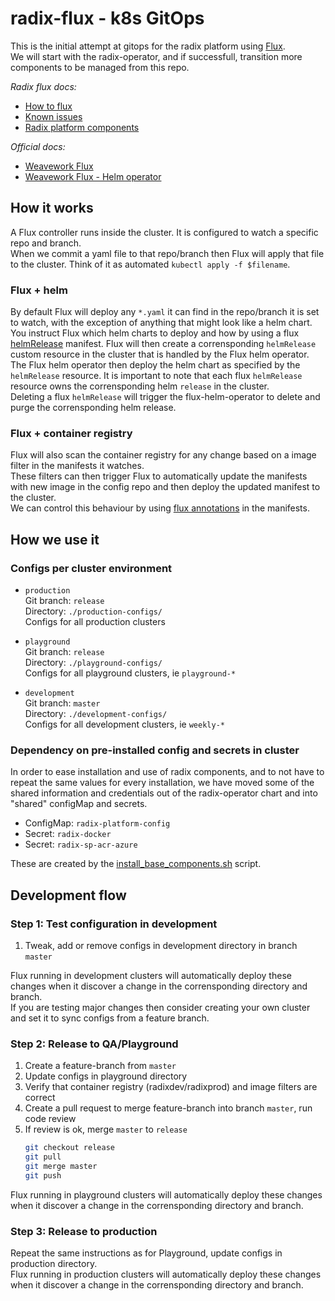 # radix-flux - k8s GitOps

This is the initial attempt at gitops for the radix platform using [Flux](https://github.com/weaveworks/flux/).  
We will start with the radix-operator, and if successfull, transition more components to be managed from this repo.

_Radix flux docs:_
- [How to flux](./how-to.md)
- [Known issues](./known-issues.md)
- [Radix platform components](https://github.com/equinor/radix-private/blob/master/docs/radix-platform/readme.md)

_Official docs:_
- [Weavework Flux](https://github.com/fluxcd/flux)
- [Weavework Flux - Helm operator](https://github.com/fluxcd/flux#get-started-with-the-helm-operator)


## How it works

A Flux controller runs inside the cluster. It is configured to watch a specific repo and branch.  
When we commit a yaml file to that repo/branch then Flux will apply that file to the cluster. Think of it as automated `kubectl apply -f $filename`.  

### Flux + helm

By default Flux will deploy any `*.yaml` it can find in the repo/branch it is set to watch, with the exception of anything that might look like a helm chart.  
You instruct Flux which helm charts to deploy and how by using a flux [helmRelease](https://github.com/weaveworks/flux/blob/master/site/helm-integration.md) manifest. Flux will then create a corrensponding `helmRelease` custom resource in the cluster that is handled by the Flux helm operator. The Flux helm operator then deploy the helm chart as specified by the `helmRelease` resource. It is important to note that each flux `helmRelease` resource owns the corrensponding helm `release` in the cluster.  
Deleting a flux `helmRelease` will trigger the flux-helm-operator to delete and purge the corrensponding helm release.

### Flux + container registry

Flux will also scan the container registry for any change based on a image filter in the manifests it watches.  
These filters can then trigger Flux to automatically update the manifests with new image in the config repo and then deploy the updated manifest to the cluster.   
We can control this behaviour by using [flux annotations](https://github.com/weaveworks/flux/blob/master/site/helm-integration.md#using-annotations-to-control-updates-to-helmrelease-resources) in the manifests.


## How we use it

### Configs per cluster environment

- `production`  
  Git branch: `release`  
  Directory: `./production-configs/`  
  Configs for all production clusters  

- `playground`  
  Git branch: `release`  
  Directory: `./playground-configs/`  
  Configs for all playground clusters, ie `playground-*`  

- `development`  
  Git branch: `master`  
  Directory: `./development-configs/`  
  Configs for all development clusters, ie `weekly-*`  

### Dependency on pre-installed config and secrets in cluster

In order to ease installation and use of radix components, and to not have to repeat the same values for every installation, we have moved some of the shared information and credentials out of the radix-operator chart and into "shared" configMap and secrets.

- ConfigMap: `radix-platform-config`
- Secret: `radix-docker` 
- Secret: `radix-sp-acr-azure`  

These are created by the [install_base_components.sh](https://github.com/equinor/radix-platform/blob/master/scripts/install_base_components.sh) script.

## Development flow

### Step 1: Test configuration in development

1. Tweak, add or remove configs in development directory in branch `master`

Flux running in development clusters will automatically deploy these changes when it discover a change in the corrensponding directory and branch.  
If you are testing major changes then consider creating your own cluster and set it to sync configs from a feature branch.

### Step 2: Release to QA/Playground

1. Create a feature-branch from `master`
1. Update configs in playground directory
1. Verify that container registry (radixdev/radixprod) and image filters are correct
1. Create a pull request to merge feature-branch into branch `master`, run code review
1. If review is ok, merge `master` to `release`  
   ```sh
   git checkout release
   git pull
   git merge master
   git push
   ```

Flux running in playground clusters will automatically deploy these changes when it discover a change in the corrensponding directory and branch.

### Step 3: Release to production

Repeat the same instructions as for Playground, update configs in production directory.  
Flux running in production clusters will automatically deploy these changes when it discover a change in the corrensponding directory and branch.

   
  
